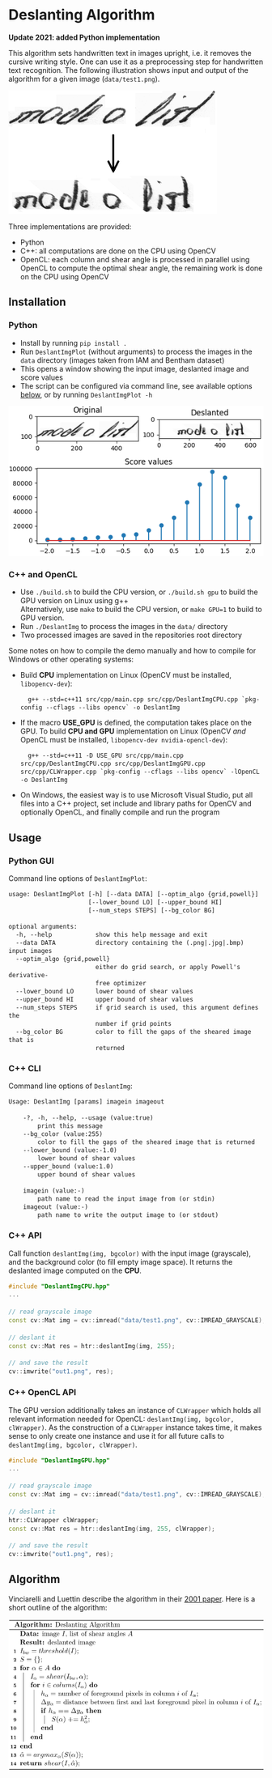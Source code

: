 # Deslanting Algorithm

**Update 2021: added Python implementation**

This algorithm sets handwritten text in images upright, i.e. it removes the cursive writing style.
One can use it as a preprocessing step for handwritten text recognition.
The following illustration shows input and output of the algorithm for a given image (`data/test1.png`).

![deslanting](doc/deslanting.png)

Three implementations are provided:
* Python
* C++: all computations are done on the CPU using OpenCV
* OpenCL: each column and shear angle is processed in parallel using OpenCL to compute the optimal shear angle, the remaining work is done on the CPU using OpenCV


## Installation

### Python

* Install by running `pip install .`
* Run `DeslantImgPlot` (without arguments) to process the images in the `data` directory (images taken from IAM and Bentham dataset)
* This opens a window showing the input image, deslanted image and score values
* The script can be configured via command line, see available options [below](#python-gui), or by running `DeslantImgPlot -h`

![plot](doc/plot.png)

### C++ and OpenCL

* Use `./build.sh` to build the CPU version, or `./build.sh gpu` to build the GPU version on Linux using g++  
  Alternatively, use `make` to build the CPU version, or `make GPU=1` to build to GPU version.
* Run `./DeslantImg` to process the images in the `data/` directory
* Two processed images are saved in the repositories root directory

Some notes on how to compile the demo manually and how to compile for Windows or other operating systems:

* Build **CPU** implementation on Linux (OpenCV must be installed, `libopencv-dev`):

        g++ --std=c++11 src/cpp/main.cpp src/cpp/DeslantImgCPU.cpp `pkg-config --cflags --libs opencv` -o DeslantImg

* If the macro **USE_GPU** is defined, the computation takes place on the GPU. To build **CPU and GPU** implementation on Linux (OpenCV _and_ OpenCL must be installed, `libopencv-dev nvidia-opencl-dev`):

        g++ --std=c++11 -D USE_GPU src/cpp/main.cpp src/cpp/DeslantImgCPU.cpp src/cpp/DeslantImgGPU.cpp src/cpp/CLWrapper.cpp `pkg-config --cflags --libs opencv` -lOpenCL -o DeslantImg

* On Windows, the easiest way is to use Microsoft Visual Studio, put all files into a C++ project, set include and library paths for OpenCV and optionally OpenCL, and finally compile and run the program


## Usage

### Python GUI

Command line options of `DeslantImgPlot`:
```
usage: DeslantImgPlot [-h] [--data DATA] [--optim_algo {grid,powell}]
                      [--lower_bound LO] [--upper_bound HI]
                      [--num_steps STEPS] [--bg_color BG]

optional arguments:
  -h, --help            show this help message and exit
  --data DATA           directory containing the (.png|.jpg|.bmp) input images
  --optim_algo {grid,powell}
                        either do grid search, or apply Powell's derivative-
                        free optimizer
  --lower_bound LO      lower bound of shear values
  --upper_bound HI      upper bound of shear values
  --num_steps STEPS     if grid search is used, this argument defines the
                        number if grid points
  --bg_color BG         color to fill the gaps of the sheared image that is
                        returned
```

### C++ CLI

Command line options of `DeslantImg`:
```
Usage: DeslantImg [params] imagein imageout 

	-?, -h, --help, --usage (value:true)
		print this message
	--bg_color (value:255)
		color to fill the gaps of the sheared image that is returned
	--lower_bound (value:-1.0)
		lower bound of shear values
	--upper_bound (value:1.0)
		upper bound of shear values

	imagein (value:-)
		path name to read the input image from (or stdin)
	imageout (value:-)
		path name to write the output image to (or stdout)
```

### C++ API
Call function `deslantImg(img, bgcolor)` with the input image (grayscale), and the background color (to fill empty image space).
It returns the deslanted image computed on the **CPU**.

```C++
#include "DeslantImgCPU.hpp"
...

// read grayscale image
const cv::Mat img = cv::imread("data/test1.png", cv::IMREAD_GRAYSCALE);

// deslant it
const cv::Mat res = htr::deslantImg(img, 255);

// and save the result
cv::imwrite("out1.png", res);
```

### C++ OpenCL API
The GPU version additionally takes an instance of `CLWrapper` which holds all relevant information needed for OpenCL: `deslantImg(img, bgcolor, clWrapper)`.
As the construction of a `CLWrapper` instance takes time, it makes sense to only create one instance and use it for all future calls to `deslantImg(img, bgcolor, clWrapper)`. 

```C++
#include "DeslantImgGPU.hpp"
...

// read grayscale image
const cv::Mat img = cv::imread("data/test1.png", cv::IMREAD_GRAYSCALE);

// deslant it
htr::CLWrapper clWrapper;
const cv::Mat res = htr::deslantImg(img, 255, clWrapper);

// and save the result
cv::imwrite("out1.png", res);
```


## Algorithm 

Vinciarelli and Luettin describe the algorithm in their [2001 paper](http://dx.doi.org/10.1016/S0167-8655(01)00042-3).
Here is a short outline of the algorithm:

![algo](doc/algo.png)
